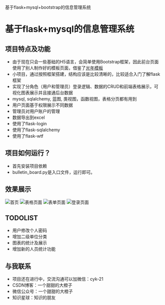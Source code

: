 基于flask+mysql+bootstrap的信息管理系统
# 基于flask+mysql的信息管理系统
## 项目特点及功能
- 由于现在只会一些基础的H5语言，会简单使用Bootstrap框架，因此前台页面使用了别人制作好的模板页面，借鉴了[光年模板](http://www.itshubao.com/doc-lyear/lyear.html)
- 小项目，通过按照框架搭建，结构应该是比较清晰的，比较适合入门了解flask框架
- 实现了分角色（用户和管理员）登录逻辑、数据的CRUD和前端表格展示，可视化图表展示并且接通后台数据
- mysql, sqlalchemy, 蓝图, 类视图，函数视图，表格分页都有用到
- 用户页面基于权限展示不同数据
- 管理员对用户账户的管理
- 数据导出到excel
- 使用了flask-login
- 使用了flask-sqlalchemy
- 使用了flask-wtf
## 项目如何运行？
- 首先安装项目依赖
- bulletin_board.py是入口文件，运行即可。
## 效果展示
![首页](https://user-images.githubusercontent.com/31033705/159453136-67787fa9-ee6a-44dc-a554-c9108dc2f0e2.png)
![表格页面](https://user-images.githubusercontent.com/31033705/159453554-8d9332fb-c6a8-4c07-bad8-9432d0c5ff90.png)
![表单页面](https://user-images.githubusercontent.com/31033705/159453565-5b15d185-f76c-4d08-8fa2-9ff5277eb65d.png)
![登录页面](https://user-images.githubusercontent.com/31033705/159454209-93cfcc2d-3c04-4b81-b8a9-909e506daff2.png)
## TODOLIST
- 用户修改个人密码
- 增加二级单位分类
- 图表的统计及展示
- 增加新的人员统计功能
## 与我联系
- 项目还在进行中，交流沟通可以加微信：cyk-21
- CSDN博客：一个甜甜的大橙子
- 微信公众号：一个甜甜的大橙子
- 知识星球：知识的朋友
